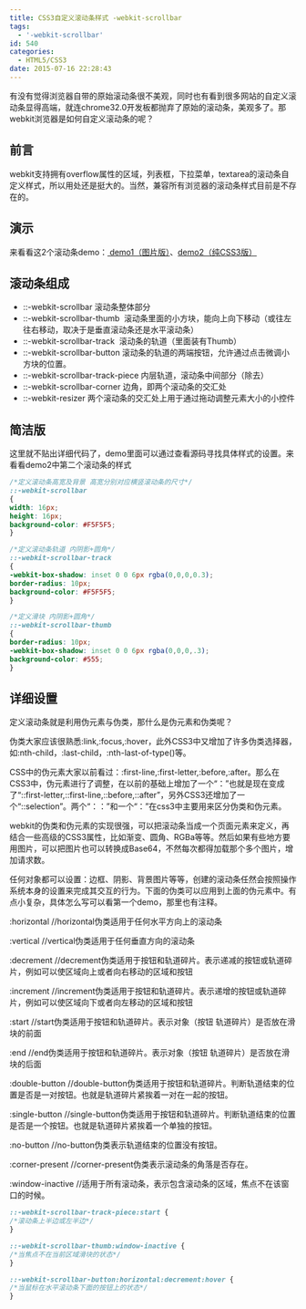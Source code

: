 ```yaml
---
title: CSS3自定义滚动条样式 -webkit-scrollbar
tags:
  - '-webkit-scrollbar'
id: 540
categories:
  - HTML5/CSS3
date: 2015-07-16 22:28:43
---
```


有没有觉得浏览器自带的原始滚动条很不美观，同时也有看到很多网站的自定义滚动条显得高端，就连chrome32.0开发板都抛弃了原始的滚动条，美观多了。那webkit浏览器是如何自定义滚动条的呢？

## 前言

webkit支持拥有overflow属性的区域，列表框，下拉菜单，textarea的滚动条自定义样式，所以用处还是挺大的。当然，兼容所有浏览器的滚动条样式目前是不存在的。

## 演示

来看看这2个滚动条demo：[ demo1（图片版）](http://demo.grycheng.com/case/scroll/index.html)、[demo2（纯CSS3版）](http://demo.grycheng.com/case/scroll/css3-scroll.html)

## 滚动条组成

*   ::-webkit-scrollbar 滚动条整体部分
*   ::-webkit-scrollbar-thumb  滚动条里面的小方块，能向上向下移动（或往左往右移动，取决于是垂直滚动条还是水平滚动条）
*   ::-webkit-scrollbar-track  滚动条的轨道（里面装有Thumb）
*   ::-webkit-scrollbar-button 滚动条的轨道的两端按钮，允许通过点击微调小方块的位置。
*   ::-webkit-scrollbar-track-piece 内层轨道，滚动条中间部分（除去）
*   ::-webkit-scrollbar-corner 边角，即两个滚动条的交汇处
*   ::-webkit-resizer 两个滚动条的交汇处上用于通过拖动调整元素大小的小控件

## 简洁版

这里就不贴出详细代码了，demo里面可以通过查看源码寻找具体样式的设置。来看看demo2中第二个滚动条的样式
```css
/*定义滚动条高宽及背景 高宽分别对应横竖滚动条的尺寸*/
::-webkit-scrollbar
{
width: 16px;
height: 16px;
background-color: #F5F5F5;
}

/*定义滚动条轨道 内阴影+圆角*/
::-webkit-scrollbar-track
{
-webkit-box-shadow: inset 0 0 6px rgba(0,0,0,0.3);
border-radius: 10px;
background-color: #F5F5F5;
}

/*定义滑块 内阴影+圆角*/
::-webkit-scrollbar-thumb
{
border-radius: 10px;
-webkit-box-shadow: inset 0 0 6px rgba(0,0,0,.3);
background-color: #555;
}
```

## 详细设置

定义滚动条就是利用伪元素与伪类，那什么是伪元素和伪类呢？

伪类大家应该很熟悉:link,:focus,:hover，此外CSS3中又增加了许多伪类选择器，如:nth-child，:last-child，:nth-last-of-type()等。

CSS中的伪元素大家以前看过：:first-line,:first-letter,:before,:after。那么在CSS3中，伪元素进行了调整，在以前的基础上增加了一个“：”也就是现在变成了“::first-letter,::first-line,::before,::after”，另外CSS3还增加了一个“::selection”。两个“：：”和一个“：”在css3中主要用来区分伪类和伪元素。

webkit的伪类和伪元素的实现很强，可以把滚动条当成一个页面元素来定义，再结合一些高级的CSS3属性，比如渐变、圆角、RGBa等等。然后如果有些地方要用图片，可以把图片也可以转换成Base64，不然每次都得加载那个多个图片，增加请求数。

任何对象都可以设置：边框、阴影、背景图片等等，创建的滚动条任然会按照操作系统本身的设置来完成其交互的行为。下面的伪类可以应用到上面的伪元素中。有点小复杂，具体怎么写可以看第一个demo，那里也有注释。

:horizontal
//horizontal伪类适用于任何水平方向上的滚动条

:vertical
//vertical伪类适用于任何垂直方向的滚动条

:decrement
//decrement伪类适用于按钮和轨道碎片。表示递减的按钮或轨道碎片，例如可以使区域向上或者向右移动的区域和按钮

:increment
//increment伪类适用于按钮和轨道碎片。表示递增的按钮或轨道碎片，例如可以使区域向下或者向左移动的区域和按钮

:start
//start伪类适用于按钮和轨道碎片。表示对象（按钮 轨道碎片）是否放在滑块的前面

:end
//end伪类适用于按钮和轨道碎片。表示对象（按钮 轨道碎片）是否放在滑块的后面

:double-button
//double-button伪类适用于按钮和轨道碎片。判断轨道结束的位置是否是一对按钮。也就是轨道碎片紧挨着一对在一起的按钮。

:single-button
//single-button伪类适用于按钮和轨道碎片。判断轨道结束的位置是否是一个按钮。也就是轨道碎片紧挨着一个单独的按钮。

:no-button
//no-button伪类表示轨道结束的位置没有按钮。

:corner-present
//corner-present伪类表示滚动条的角落是否存在。

:window-inactive
//适用于所有滚动条，表示包含滚动条的区域，焦点不在该窗口的时候。

```css
::-webkit-scrollbar-track-piece:start {
/*滚动条上半边或左半边*/
}

::-webkit-scrollbar-thumb:window-inactive {
/*当焦点不在当前区域滑块的状态*/
}

::-webkit-scrollbar-button:horizontal:decrement:hover {
/*当鼠标在水平滚动条下面的按钮上的状态*/
}
```